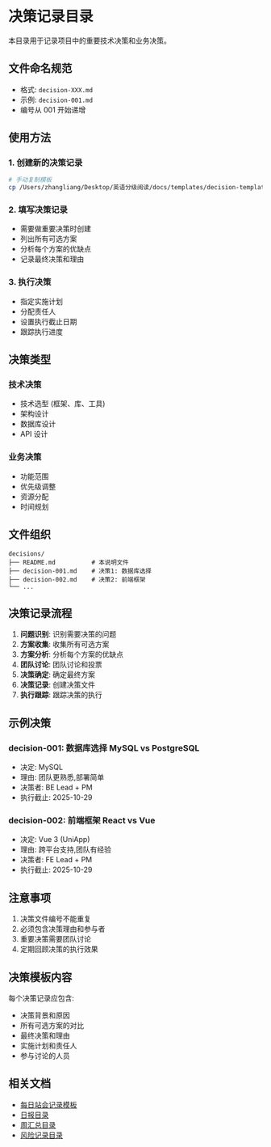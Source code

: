 # 决策记录目录

本目录用于记录项目中的重要技术决策和业务决策。

## 文件命名规范

- 格式: `decision-XXX.md`
- 示例: `decision-001.md`
- 编号从 001 开始递增

## 使用方法

### 1. 创建新的决策记录

```bash
# 手动复制模板
cp /Users/zhangliang/Desktop/英语分级阅读/docs/templates/decision-template.md /Users/zhangliang/Desktop/英语分级阅读/docs/decisions/decision-001.md
```

### 2. 填写决策记录

- 需要做重要决策时创建
- 列出所有可选方案
- 分析每个方案的优缺点
- 记录最终决策和理由

### 3. 执行决策

- 指定实施计划
- 分配责任人
- 设置执行截止日期
- 跟踪执行进度

## 决策类型

### 技术决策
- 技术选型 (框架、库、工具)
- 架构设计
- 数据库设计
- API 设计

### 业务决策
- 功能范围
- 优先级调整
- 资源分配
- 时间规划

## 文件组织

```
decisions/
├── README.md          # 本说明文件
├── decision-001.md    # 决策1: 数据库选择
├── decision-002.md    # 决策2: 前端框架
└── ...
```

## 决策记录流程

1. **问题识别**: 识别需要决策的问题
2. **方案收集**: 收集所有可选方案
3. **方案分析**: 分析每个方案的优缺点
4. **团队讨论**: 团队讨论和投票
5. **决策确定**: 确定最终方案
6. **决策记录**: 创建决策文件
7. **执行跟踪**: 跟踪决策的执行

## 示例决策

### decision-001: 数据库选择 MySQL vs PostgreSQL
- 决定: MySQL
- 理由: 团队更熟悉,部署简单
- 决策者: BE Lead + PM
- 执行截止: 2025-10-29

### decision-002: 前端框架 React vs Vue
- 决定: Vue 3 (UniApp)
- 理由: 跨平台支持,团队有经验
- 决策者: FE Lead + PM
- 执行截止: 2025-10-29

## 注意事项

1. 决策文件编号不能重复
2. 必须包含决策理由和参与者
3. 重要决策需要团队讨论
4. 定期回顾决策的执行效果

## 决策模板内容

每个决策记录应包含:
- 决策背景和原因
- 所有可选方案的对比
- 最终决策和理由
- 实施计划和责任人
- 参与讨论的人员

## 相关文档

- [每日站会记录模板](/docs/每日站会记录模板.md)
- [日报目录](/docs/daily-standup/)
- [周汇总目录](/docs/weekly-summary/)
- [风险记录目录](/docs/risks/)
